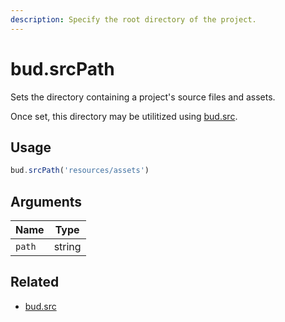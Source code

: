 ```yaml
---
description: Specify the root directory of the project.
---
```


# bud.srcPath

Sets the directory containing a project's source files and assets.

Once set, this directory may be utilitized using [bud.src](config-src.md).

## Usage

```js
bud.srcPath('resources/assets')
```

## Arguments

| Name   | Type   |
| ------ | ------ |
| `path` | string |

## Related

- [bud.src](config-src.md)
